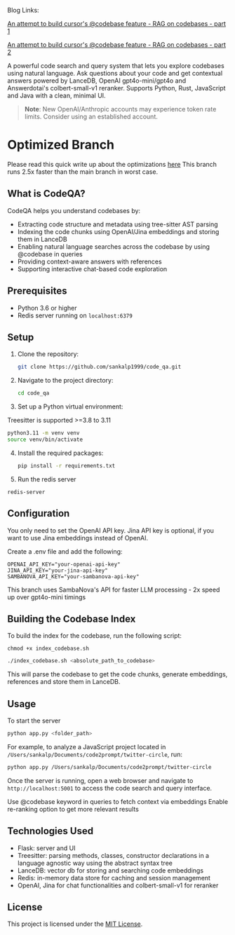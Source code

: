 
Blog Links:

[An attempt to build cursor's @codebase feature - RAG on codebases - part 1](https://blog.lancedb.com/rag-codebase-1/)

[An attempt to build cursor's @codebase feature - RAG on codebases - part 2](https://blog.lancedb.com/building-rag-on-codebases-part-2/)

A powerful code search and query system that lets you explore codebases using natural language. Ask questions about your code and get contextual answers powered by LanceDB, OpenAI gpt4o-mini/gpt4o and Answerdotai's colbert-small-v1 reranker. Supports Python, Rust, JavaScript and Java with a clean, minimal UI.

> **Note**: New OpenAI/Anthropic accounts may experience token rate limits. Consider using an established account.

# Optimized Branch

Please read this quick write up about the optimizations [here](https://sankalp.bearblog.dev/lessons-from-speeding-up-codeqa/)
This branch runs 2.5x faster than the main branch in worst case.

## What is CodeQA?

CodeQA helps you understand codebases by:
- Extracting code structure and metadata using tree-sitter AST parsing
- Indexing the code chunks using OpenAI/Jina embeddings and storing them in LanceDB
- Enabling natural language searches across the codebase by using @codebase in queries
- Providing context-aware answers with references
- Supporting interactive chat-based code exploration


## Prerequisites

- Python 3.6 or higher
- Redis server running on `localhost:6379`

## Setup

1. Clone the repository:

   ```bash
   git clone https://github.com/sankalp1999/code_qa.git
   ```

2. Navigate to the project directory:

   ```bash
   cd code_qa
   ```

3. Set up a Python virtual environment:

 Treesitter is supported >=3.8 to 3.11

   ```bash
   python3.11 -m venv venv
   source venv/bin/activate
   ```

4. Install the required packages:

   ```bash
   pip install -r requirements.txt
   ```

5. Run the redis server
```
redis-server
```

## Configuration
You only need to set the OpenAI API key. Jina API key is optional, if you want to use Jina embeddings instead of OpenAI.

Create a .env file and add the following:

```
OPENAI_API_KEY="your-openai-api-key"
JINA_API_KEY="your-jina-api-key"
SAMBANOVA_API_KEY="your-sambanova-api-key"
```

This branch uses SambaNova's API for faster LLM processing - 2x speed up over gpt4o-mini timings
## Building the Codebase Index

To build the index for the codebase, run the following script:


```
chmod +x index_codebase.sh
```

```bash
./index_codebase.sh <absolute_path_to_codebase>
```

This will parse the codebase to get the code chunks, generate embeddings, references and store them in LanceDB.

## Usage

To start the server

```bash
python app.py <folder_path>
```

For example, to analyze a JavaScript project located in `/Users/sankalp/Documents/code2prompt/twitter-circle`, run:

```bash
python app.py /Users/sankalp/Documents/code2prompt/twitter-circle
```

Once the server is running, open a web browser and navigate to `http://localhost:5001` to access the code search and query interface.

Use @codebase keyword in queries to fetch context via embeddings 
Enable re-ranking option to get more relevant results


## Technologies Used

- Flask: server and UI
- Treesitter: parsing methods, classes, constructor declarations in a language agnostic way using the abstract syntax tree
- LanceDB: vector db for storing and searching code embeddings
- Redis: in-memory data store for caching and session management
- OpenAI, Jina for chat functionalities and colbert-small-v1 for reranker


## License

This project is licensed under the [MIT License](LICENSE).

